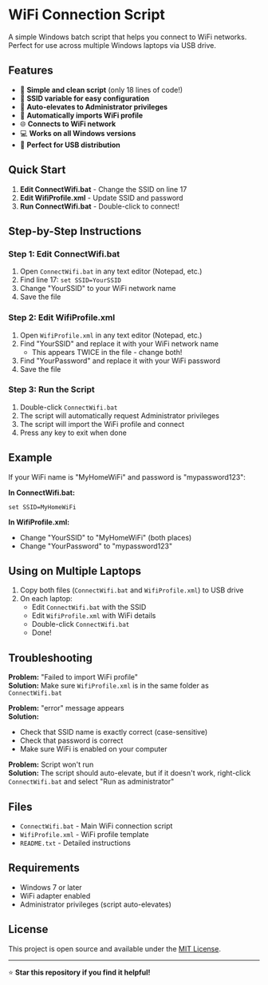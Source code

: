 # WiFi Connection Script

A simple Windows batch script that helps you connect to WiFi networks. Perfect for use across multiple Windows laptops via USB drive.

## Features

- 🔧 **Simple and clean script** (only 18 lines of code!)
- 📝 **SSID variable for easy configuration**
- 🔐 **Auto-elevates to Administrator privileges**
- 📡 **Automatically imports WiFi profile**
- 🌐 **Connects to WiFi network**
- 💻 **Works on all Windows versions**
- 🚀 **Perfect for USB distribution**

## Quick Start

1. **Edit ConnectWifi.bat** - Change the SSID on line 17
2. **Edit WifiProfile.xml** - Update SSID and password
3. **Run ConnectWifi.bat** - Double-click to connect!

## Step-by-Step Instructions

### Step 1: Edit ConnectWifi.bat
1. Open `ConnectWifi.bat` in any text editor (Notepad, etc.)
2. Find line 17: `set SSID=YourSSID`
3. Change "YourSSID" to your WiFi network name
4. Save the file

### Step 2: Edit WifiProfile.xml
1. Open `WifiProfile.xml` in any text editor (Notepad, etc.)
2. Find "YourSSID" and replace it with your WiFi network name
   - This appears TWICE in the file - change both!
3. Find "YourPassword" and replace it with your WiFi password
4. Save the file

### Step 3: Run the Script
1. Double-click `ConnectWifi.bat`
2. The script will automatically request Administrator privileges
3. The script will import the WiFi profile and connect
4. Press any key to exit when done

## Example

If your WiFi name is "MyHomeWiFi" and password is "mypassword123":

**In ConnectWifi.bat:**
```batch
set SSID=MyHomeWiFi
```

**In WifiProfile.xml:**
- Change "YourSSID" to "MyHomeWiFi" (both places)
- Change "YourPassword" to "mypassword123"

## Using on Multiple Laptops

1. Copy both files (`ConnectWifi.bat` and `WifiProfile.xml`) to USB drive
2. On each laptop:
   - Edit `ConnectWifi.bat` with the SSID
   - Edit `WifiProfile.xml` with WiFi details
   - Double-click `ConnectWifi.bat`
   - Done!

## Troubleshooting

**Problem:** "Failed to import WiFi profile"  
**Solution:** Make sure `WifiProfile.xml` is in the same folder as `ConnectWifi.bat`

**Problem:** "error" message appears  
**Solution:** 
- Check that SSID name is exactly correct (case-sensitive)
- Check that password is correct
- Make sure WiFi is enabled on your computer

**Problem:** Script won't run  
**Solution:** The script should auto-elevate, but if it doesn't work, right-click `ConnectWifi.bat` and select "Run as administrator"

## Files

- `ConnectWifi.bat` - Main WiFi connection script
- `WifiProfile.xml` - WiFi profile template
- `README.txt` - Detailed instructions

## Requirements

- Windows 7 or later
- WiFi adapter enabled
- Administrator privileges (script auto-elevates)

## License

This project is open source and available under the [MIT License](LICENSE).

---

⭐ **Star this repository if you find it helpful!**
